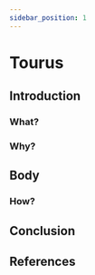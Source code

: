 ```yaml
---
sidebar_position: 1
---
```


# Tourus

## Introduction
### What?

### Why?

## Body
### How?

## Conclusion

## References